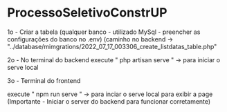 # ProcessoSeletivoConstrUP

1o - Criar a tabela (qualquer banco - utilizado MySql - preencher as configurações do banco no .env)
(caminho no backend -> "../database/mimgrations/2022_07_17_003306_create_listdatas_table.php"

2o - No terminal do backend 
  execute 
      " php artisan serve " -> para iniciar o serve local
      
3o - Terminal do frontend

  execute 
      " npm run serve " -> para inciar o serve local para exibir a page (Importante  - Iniciar o server do backend para funcionar corretamente)
  

 
